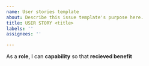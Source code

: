 ```yaml
---
name: User stories template
about: Describe this issue template's purpose here.
title: USER STORY <title>
labels: ''
assignees: ''

---
```


As a **role**, I can **capability** so that **recieved benefit**
